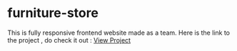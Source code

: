 # furniture-store
This is fully responsive frontend website made as a team. Here is the link to the project , do check it out : <a href="http://furniture-store-ws.netlify.app">View Project</a>

